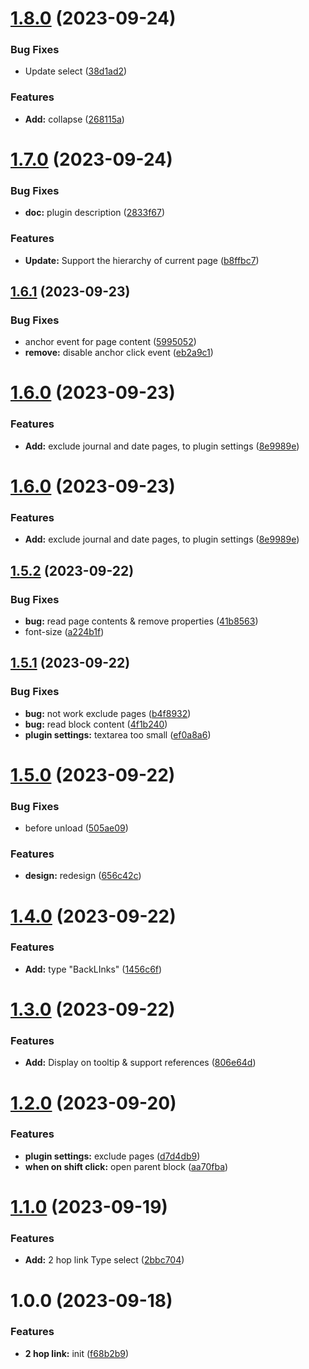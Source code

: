 # [1.8.0](https://github.com/YU000jp/logseq-plugin-two-hop-link/compare/v1.7.0...v1.8.0) (2023-09-24)


### Bug Fixes

* Update select ([38d1ad2](https://github.com/YU000jp/logseq-plugin-two-hop-link/commit/38d1ad293d02a43b95b4b40ff0884dd68edf3821))


### Features

* **Add:** collapse ([268115a](https://github.com/YU000jp/logseq-plugin-two-hop-link/commit/268115a7f1ddb8931bfc6d6b94971ca9fb709d54))

# [1.7.0](https://github.com/YU000jp/logseq-plugin-two-hop-link/compare/v1.6.1...v1.7.0) (2023-09-24)


### Bug Fixes

* **doc:** plugin description ([2833f67](https://github.com/YU000jp/logseq-plugin-two-hop-link/commit/2833f678bcbc5b22099d7e9045c3963bfa792851))


### Features

* **Update:** Support the hierarchy of current page ([b8ffbc7](https://github.com/YU000jp/logseq-plugin-two-hop-link/commit/b8ffbc76bd774883b8700b14029c9e7d2c89e0ec))

## [1.6.1](https://github.com/YU000jp/logseq-plugin-two-hop-link/compare/v1.6.0...v1.6.1) (2023-09-23)


### Bug Fixes

* anchor event for page content ([5995052](https://github.com/YU000jp/logseq-plugin-two-hop-link/commit/59950522f9ce4088450a5ef309a153f3fccfb5aa))
* **remove:** disable anchor click event ([eb2a9c1](https://github.com/YU000jp/logseq-plugin-two-hop-link/commit/eb2a9c1d5301285e0921f8d3175d0549500414e6))

# [1.6.0](https://github.com/YU000jp/logseq-plugin-two-hop-link/compare/v1.5.2...v1.6.0) (2023-09-23)


### Features

* **Add:** exclude journal and date pages, to plugin settings ([8e9989e](https://github.com/YU000jp/logseq-plugin-two-hop-link/commit/8e9989ef3b8a9bb34b02299ecc29a663fe1058cd))

# [1.6.0](https://github.com/YU000jp/logseq-plugin-two-hop-link/compare/v1.5.2...v1.6.0) (2023-09-23)


### Features

* **Add:** exclude journal and date pages, to plugin settings ([8e9989e](https://github.com/YU000jp/logseq-plugin-two-hop-link/commit/8e9989ef3b8a9bb34b02299ecc29a663fe1058cd))

## [1.5.2](https://github.com/YU000jp/logseq-plugin-two-hop-link/compare/v1.5.1...v1.5.2) (2023-09-22)


### Bug Fixes

* **bug:** read page contents & remove properties ([41b8563](https://github.com/YU000jp/logseq-plugin-two-hop-link/commit/41b85633ba2f8e53a74a8f4ba467d9a3430a4b88))
* font-size ([a224b1f](https://github.com/YU000jp/logseq-plugin-two-hop-link/commit/a224b1fedb0f12c83052602e9f2a732d3b2420f2))

## [1.5.1](https://github.com/YU000jp/logseq-plugin-two-hop-link/compare/v1.5.0...v1.5.1) (2023-09-22)


### Bug Fixes

* **bug:** not work exclude pages ([b4f8932](https://github.com/YU000jp/logseq-plugin-two-hop-link/commit/b4f8932b636e3da0c26add2e6af20351b55310d0))
* **bug:** read block content ([4f1b240](https://github.com/YU000jp/logseq-plugin-two-hop-link/commit/4f1b240c2e44e4ccfffe3bdd814beb19f1ce4c1b))
* **plugin settings:** textarea too small ([ef0a8a6](https://github.com/YU000jp/logseq-plugin-two-hop-link/commit/ef0a8a6c0f68cc81d920f4fc4d50b610d00a5605))

# [1.5.0](https://github.com/YU000jp/logseq-plugin-two-hop-link/compare/v1.4.0...v1.5.0) (2023-09-22)


### Bug Fixes

* before unload ([505ae09](https://github.com/YU000jp/logseq-plugin-two-hop-link/commit/505ae099ebe8ee57261c8928adae14522ca5b321))


### Features

* **design:** redesign ([656c42c](https://github.com/YU000jp/logseq-plugin-two-hop-link/commit/656c42cb4fc1243e7c09f14c4389fd720fd9ac33))

# [1.4.0](https://github.com/YU000jp/logseq-plugin-two-hop-link/compare/v1.3.0...v1.4.0) (2023-09-22)


### Features

* **Add:** type "BackLInks" ([1456c6f](https://github.com/YU000jp/logseq-plugin-two-hop-link/commit/1456c6f20ff0af7d56b304d3a9951e2a2ff6a131))

# [1.3.0](https://github.com/YU000jp/logseq-plugin-two-hop-link/compare/v1.2.0...v1.3.0) (2023-09-22)


### Features

* **Add:** Display on tooltip & support references ([806e64d](https://github.com/YU000jp/logseq-plugin-two-hop-link/commit/806e64d23751ed12538d73f5a91db06c86834b3c))

# [1.2.0](https://github.com/YU000jp/logseq-plugin-two-hop-link/compare/v1.1.0...v1.2.0) (2023-09-20)


### Features

* **plugin settings:** exclude pages ([d7d4db9](https://github.com/YU000jp/logseq-plugin-two-hop-link/commit/d7d4db97bcba642051ffaa9c54550ffc8c155570))
* **when on shift click:** open parent block ([aa70fba](https://github.com/YU000jp/logseq-plugin-two-hop-link/commit/aa70fba442d6b577ce2bebbde2aa91441bab297c))

# [1.1.0](https://github.com/YU000jp/logseq-plugin-two-hop-link/compare/v1.0.0...v1.1.0) (2023-09-19)


### Features

* **Add:** 2 hop link Type select ([2bbc704](https://github.com/YU000jp/logseq-plugin-two-hop-link/commit/2bbc704a99316662f50a691c08d9154f1ad2bbb9))

# 1.0.0 (2023-09-18)


### Features

* **2 hop link:** init ([f68b2b9](https://github.com/YU000jp/logseq-plugin-two-hop-link/commit/f68b2b9e16afe202019f9abe806f693394aeb5ef))
